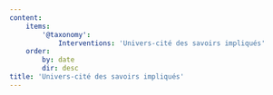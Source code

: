 ```yaml
---
content:
    items:
        '@taxonomy':
            Interventions: 'Univers-cité des savoirs impliqués'
    order:
        by: date
        dir: desc
title: 'Univers-cité des savoirs impliqués'
---
```

